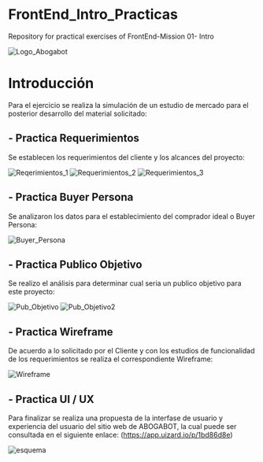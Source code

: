 # FrontEnd_Intro_Practicas
Repository for practical exercises of FrontEnd-Mission 01- Intro

![Logo_Abogabot](https://github.com/Jdcastillor314/bibliotecas/blob/main/abogabot1.png)

# Introducción
Para el ejercicio se realiza la simulación de un estudio de mercado para el posterior desarrollo del material solicitado:

## - Practica Requerimientos
Se establecen los requerimientos del cliente y los alcances del proyecto:

![Reqerimientos_1](https://github.com/Jdcastillor314/bibliotecas/blob/main/Req1.png?raw=true)
![Requerimientos_2](https://github.com/Jdcastillor314/bibliotecas/blob/main/Req2.png?raw=true)
![Requerimientos_3](https://github.com/Jdcastillor314/bibliotecas/blob/main/Req3.png?raw=true)

## - Practica Buyer Persona
Se analizaron los datos para el establecimiento del comprador ideal o Buyer Persona:

![Buyer_Persona](https://github.com/Jdcastillor314/bibliotecas/blob/main/Buyer%20persona.jpg?raw=true)

## - Practica Publico Objetivo
Se realizo el análisis para determinar cual seria un publico objetivo para este proyecto:

![Pub_Objetivo](https://github.com/Jdcastillor314/bibliotecas/blob/96d585d3a2c01f7a759226c126bc03f20ef51d04/Publico%20Objetivo%202.jpg?raw=true)
![Pub_Objetivo2](https://github.com/Jdcastillor314/bibliotecas/blob/main/PubObjetivo.png?raw=true)

## - Practica Wireframe
De acuerdo a lo solicitado por el Cliente y con los estudios de funcionalidad de los requerimientos se realiza el correspondiente Wireframe:

![Wireframe](https://github.com/Jdcastillor314/bibliotecas/blob/main/wireframe.png?raw=true)

## - Practica UI / UX
Para finalizar se realiza una propuesta de la interfase de usuario y experiencia del usuario del sitio web de ABOGABOT, la cual puede ser consultada en el siguiente enlace:
(https://app.uizard.io/p/1bd86d8e)

![esquema](https://github.com/Jdcastillor314/bibliotecas/blob/main/1.png?raw=true)
